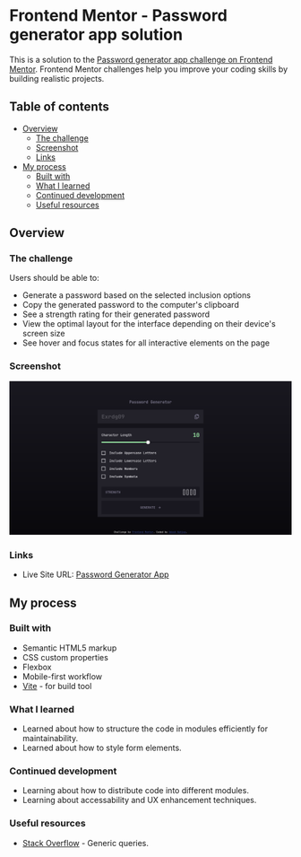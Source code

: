 # Frontend Mentor - Password generator app solution

This is a solution to the [Password generator app challenge on Frontend Mentor](https://www.frontendmentor.io/challenges/password-generator-app-Mr8CLycqjh). Frontend Mentor challenges help you improve your coding skills by building realistic projects.

## Table of contents

- [Overview](#overview)
  - [The challenge](#the-challenge)
  - [Screenshot](#screenshot)
  - [Links](#links)
- [My process](#my-process)
  - [Built with](#built-with)
  - [What I learned](#what-i-learned)
  - [Continued development](#continued-development)
  - [Useful resources](#useful-resources)

## Overview

### The challenge

Users should be able to:

- Generate a password based on the selected inclusion options
- Copy the generated password to the computer's clipboard
- See a strength rating for their generated password
- View the optimal layout for the interface depending on their device's screen size
- See hover and focus states for all interactive elements on the page

### Screenshot

![Screenshot](./screenshot.png)

### Links

- Live Site URL: [Password Generator App](https://fem-password-generator-app-seven.vercel.app/)

## My process

### Built with

- Semantic HTML5 markup
- CSS custom properties
- Flexbox
- Mobile-first workflow
- [Vite](https://vite.dev/guide/) - for build tool

### What I learned

- Learned about how to structure the code in modules efficiently for maintainability.
- Learned about how to style form elements.

### Continued development

- Learning about how to distribute code into different modules.
- Learning about accessability and UX enhancement techniques.

### Useful resources

- [Stack Overflow](https://www.stackoverflow.com) - Generic queries.
